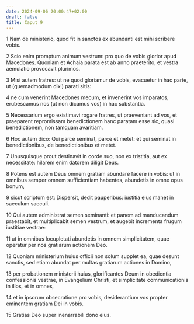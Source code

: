 ```yaml
---
date: 2024-09-06 20:00:47+02:00
draft: false
title: Caput 9
---
```





1 Nam de ministerio, quod fit in sanctos ex abundanti est mihi scribere vobis.

2 Scio enim promptum animum vestrum: pro quo de vobis glorior apud Macedones. Quoniam et Achaia parata est ab anno praeterito, et vestra aemulatio provocavit plurimos.

3 Misi autem fratres: ut ne quod gloriamur de vobis, evacuetur in hac parte, ut (quemadmodum dixi) parati sitis:

4 ne cum venerint Macedones mecum, et invenerint vos imparatos, erubescamus nos (ut non dicamus vos) in hac substantia.

5 Necessarium ergo existimavi rogare fratres, ut praeveniant ad vos, et praeparent repromissam benedictionem hanc paratam esse sic, quasi benedictionem, non tamquam avaritiam.

6 Hoc autem dico: Qui parce seminat, parce et metet: et qui seminat in benedictionibus, de benedictionibus et metet.

7 Unusquisque prout destinavit in corde suo, non ex tristitia, aut ex necessitate: hilarem enim datorem diligit Deus.

8 Potens est autem Deus omnem gratiam abundare facere in vobis: ut in omnibus semper omnem sufficientiam habentes, abundetis in omne opus bonum,

9 sicut scriptum est: Dispersit, dedit pauperibus: iustitia eius manet in saeculum saeculi.

10 Qui autem administrat semen seminanti: et panem ad manducandum praestabit, et multiplicabit semen vestrum, et augebit incrementa frugum iustitiae vestrae:

11 ut in omnibus locupletati abundetis in omnem simplicitatem, quae operatur per nos gratiarum actionem Deo.

12 Quoniam ministerium huius officii non solum supplet ea, quae desunt sanctis, sed etiam abundat per multas gratiarum actiones in Domino,

13 per probationem ministerii huius, glorificantes Deum in obedientia confessionis vestrae, in Evangelium Christi, et simplicitate communicationis in illos, et in omnes,

14 et in ipsorum obsecratione pro vobis, desiderantium vos propter eminentem gratiam Dei in vobis.

15 Gratias Deo super inenarrabili dono eius.

